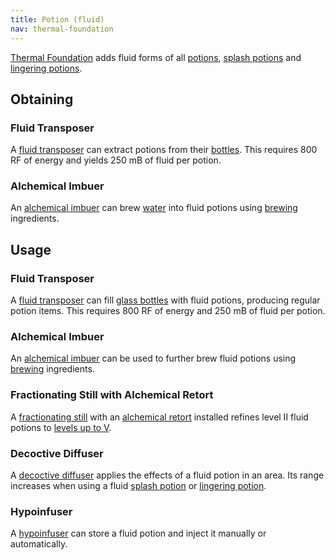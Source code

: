 ```yaml
---
title: Potion (fluid)
nav: thermal-foundation
---
```


[Thermal Foundation](/docs/thermal-foundation/) adds fluid forms of all
[potions](https://minecraft.gamepedia.com/Potion), [splash
potions](https://minecraft.gamepedia.com/Splash_Potion) and [lingering
potions](https://minecraft.gamepedia.com/Lingering_Potion).


Obtaining
---------

### Fluid Transposer
A [fluid transposer](/docs/fluid-transposer/) can extract potions from their
[bottles](https://minecraft.gamepedia.com/Glass_Bottle). This requires 800 RF of
energy and yields 250 mB of fluid per potion.

### Alchemical Imbuer
An [alchemical imbuer](/docs/alchemical-imbuer/) can brew
[water](https://minecraft.gamepedia.com/Water) into fluid potions using
[brewing](https://minecraft.gamepedia.com/Brewing) ingredients.


Usage
-----

### Fluid Transposer
A [fluid transposer](/docs/fluid-transposer/) can fill [glass
bottles](https://minecraft.gamepedia.com/Glass_Bottle) with fluid potions,
producing regular potion items. This requires 800 RF of energy and 250 mB of
fluid per potion.

### Alchemical Imbuer
An [alchemical imbuer](/docs/alchemical-imbuer/) can be used to further brew
fluid potions using [brewing](https://minecraft.gamepedia.com/Brewing)
ingredients.

### Fractionating Still with Alchemical Retort
A [fractionating still](/docs/fractionating-still/) with an [alchemical
retort](/docs/augment-alchemical-retort/) installed refines level II fluid
potions to [levels up to V](/docs/cofh-core-potions/#stronger-potions).

### Decoctive Diffuser
A [decoctive diffuser](/docs/decoctive-diffuser/) applies the effects of a fluid
potion in an area. Its range increases when using a fluid [splash
potion](https://minecraft.gamepedia.com/Splash_Potion) or [lingering
potion](https://minecraft.gamepedia.com/Lingering_Potion).

### Hypoinfuser
A [hypoinfuser](/docs/hypoinfuser/) can store a fluid potion and inject it
manually or automatically.
